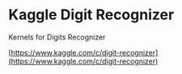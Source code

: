 # Kaggle Digit Recognizer

Kernels for Digits Recognizer 

[https://www.kaggle.com/c/digit-recognizer](https://www.kaggle.com/c/digit-recognizer)

